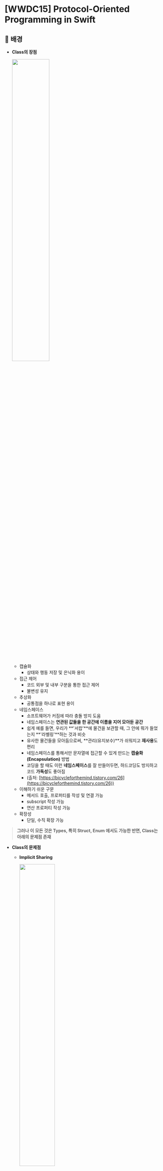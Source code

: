 # [WWDC15] Protocol-Oriented Programming in Swift

## 💎 배경

- **Class의 장점**

    <img src = "https://user-images.githubusercontent.com/99063327/228453598-5720ff29-6a07-4d73-bd40-73f300a313fa.png" width="50%" height="50%">
    
    - 캡슐화
        - 상태와 행동 저장 및 은닉화 용이
    - 접근 제어
        - 코드 외부 및 내부 구분을 통한 접근 제어
        - 불변성 유지
    - 추상화
        - 공통점을 하나로 표현 용이
    - 네임스페이스
        - 소프트웨어가 커짐에 따라 충돌 방지 도움
        - 네임스페이스는 **연관된 값들을 한 공간에 이름을 지어 모아둔 공간**
        - 쉽게 예를 들면, 우리가 **'서랍'**에 물건을 보관할 때, 그 안에 뭐가 들었는지 **'라벨링'**하는 것과 비슷
        - 유사한 물건들을 모아둠으로써, **관리(유지보수)**가 쉬워지고 **재사용**도 편리
        - 네임스페이스를 통해서만 문자열에 접근할 수 있게 만드는 **캡슐화(Encapsulation)** 방법
        - 코딩을 할 때도 이런 **네임스페이스**를 잘 만들어두면, 하드코딩도 방지하고 코드 **가독성**도 좋아짐
        - (출처: [https://bicycleforthemind.tistory.com/26](https://bicycleforthemind.tistory.com/26))
    - 이해하기 쉬운 구문
        - 메서드 호출, 프로퍼티를 작성 및 연결 가능
        - subscript 작성 가능
        - 연산 프로퍼티 작성 가능
    - 확장성
        - 단일, 수직 확장 가능
        

> **그러나 이 모든 것은 Types, 특히 Struct, Enum 에서도 가능한 반면, Class는 아래의 문제점 존재**
> 

- **Class의 문제점**
    - **Implicit Sharing**
        
        <img src = "https://user-images.githubusercontent.com/99063327/228454468-de21020b-1048-4e46-992f-7fe64ef5254f.png" width="50%" height="50%">
        
        - 다중 스레드 환경에서 사용할 때 잘못된 참조로 인해 원본 데이터 변경 위험
            - 자식 클래스가 부모 클래스에 대한 의존성을 가지는 경우, 부모 클래스의 변경이 자식 클래스에 영향을 미칠 수 있음
            - 이는 부모 클래스의 변경으로 인해 자식 클래스의 동작이 예기치 않게 변경될 수 있으며, 이로 인해 디버깅이 어려워지고 코드의 예측성 저하 우려
        - 이로 인한 문제점음 다음과 같음
            - Too many copies → slow down
            - Thread = share in mutable state → 불안정 in race conditions → 이에 따른 Lock → slow down → Deadlock → Complexity → Bug
        - 반면, Value Type은 공유 X → 문제 미발생
    - **Inheritance All Up In Your Business**
        
        <img src = "https://user-images.githubusercontent.com/99063327/228454774-78963900-9606-4f9b-93f8-5fea1f25ffb0.png" width="50%" height="50%">
        
        - Monolithic(단일체의, 한 덩어리로 뭉친) - 단일 상속의 한계
            - 오직 하나의 superclass밖에 가지지 못함
            - extension으로 원하는 inheritance를 가지기 어려움
            - stored properties가 있을경우 무조건적으로 수용 → Initialization burden
            - 무엇을, 어떻게 override 해야할지 인지 필요
    - **Lost Type Relationships**
        - 예시
            
            <img src = "https://user-images.githubusercontent.com/99063327/228454933-237b71b3-f5fe-4aae-b976-c09757ce943e.png" width="50%" height="50%">
            
            - precedes(other:) 메서드 내 Body 필요
            
            <img src = "https://user-images.githubusercontent.com/99063327/228455032-bfc957bd-3f08-40c8-b6b5-b1160f81165c.png" width="50%" height="50%">
            
            - 해당 방법으로 밖에 해결 불가 → 이미 문제가 있음을 의미
            
            <img src = "https://user-images.githubusercontent.com/99063327/228455104-e5ea16bc-4c87-4704-bb72-c2260ee25060.png" width="50%" height="50%">
            
            - Ordered 클래스를 상속하는 Number 클래스 생성 및 구현
            
            <img src = "https://user-images.githubusercontent.com/99063327/228455209-28160e53-1883-4184-b582-2065b4ea00c2.png" width="50%" height="50%">
            
            - 오버라이딩하는 메서드의 파라미터인 other은 값 프로퍼티를 갖는지 알 수 없음
            
            <img src = "https://user-images.githubusercontent.com/99063327/228455409-6add2010-f13f-4b56-9121-3cc18dcab5cf.png" width="50%" height="50%">
            
            - 심지어 Double이 아닌 String 값을 가지는 객체일 가능성도 존재하여 위의 에러가 발생
            
            <img src = "https://user-images.githubusercontent.com/99063327/228455547-fb94aee0-e555-4952-b1ab-a9e188db18c3.png" width="50%" height="50%">
            
            - 다운 캐스팅을 통해서야 실제 값 접근
            - 그러나, 다운 캐스트 구조(as! ASubclass)는 사실 타입들간 관계에서 유실 발생 의미
        - 클래스는 자신의 타입과 다른 타입간의 중요한 관계를 표현 불가
        - 보통 클래스로 추상화를 표현할 때 문제 직면
        - Swift에서는 추상 클래스 지원 X → Protocol 해당 역할 수행
        
    

> **이를 해결하기 위한 좋은 추상화 메커니즘의 조건**
> 

- **A Better Abstraction Mechanism**
    
    <img src = "https://user-images.githubusercontent.com/99063327/228455665-f5cb605e-0c2a-4593-8fb1-479310964d17.png" width="50%" height="50%">
    
    - 클래스 뿐만이 아닌 값 타입 지원
    - 동적 디스패치뿐만이 아닌 정적 타입 관계 지원
    - Non-Monolithic
    - Retroactive modeling
        - 원본을 수정하지 않고 재사용하여 새로운 컨셉을 표현
    - 인스턴스 데이터를 모델에 부과 X
    - Initialization burden을 모델에 부과 X
        - Initialization burden은 위의 클래스에서 저장 프로퍼티 관련해서 나온 표현
    - 무엇을 구현할지 명확하게 제작
    

## 💎 해결 방안

- **Protocol Oriented Programming(POP)**
    - Swift는 OOP에 적합하지만, for 루프 및 문자열 리터럴이 작동하는 방식에서 제네릭에 대한 표준 라이브러리의 강조점에 이르기까지 Swift는 POP
    - OOP → POP 변환 예시
        
        <img src = "https://user-images.githubusercontent.com/99063327/228455759-856079f0-e7c1-4148-a6f5-5fa9c6630756.png" width="50%" height="50%">
        
        - 기존의 class로 구현된 Ordered를 protocol로 변경
        
        <img src = "https://user-images.githubusercontent.com/99063327/228455844-5f8af55e-f788-4c75-a525-1cadd2a132d6.png" width="50%" height="50%">
        
        - protocol은 구현부가 불필요하므로 삭제
        
        <img src = "https://user-images.githubusercontent.com/99063327/228455925-b9f27054-2200-452e-8142-a32471818d57.png" width="50%" height="50%">
        
        - 타입 변경으로 인하여 override 불필요하므로
        
        <img src = "https://user-images.githubusercontent.com/99063327/228456070-e4ed8c07-03d7-409c-ad91-1056bfc04c59.png" width="50%" height="50%">
        
        - Number가 숫자처럼 행동하길 원하기 때문에, 타입을 struct로 변경하고, override 제거
        - fatalError는 제거했으나 other은 임의의 Ordered로 여전히 강제 다운캐스트 필요
        
        <img src = "https://user-images.githubusercontent.com/99063327/228456223-450c5063-5ed6-48c3-bbf3-1b8f5d251fc1.png" width="50%" height="50%">
        
        - 이에 other 타입을 Number로 변경
        - 그러나, signature가 matching되지 않아 에러 발생
        
        <img src = "https://user-images.githubusercontent.com/99063327/228456403-fa577221-17dd-45ec-bd42-e3763d69917a.png" width="50%" height="50%">
        
        - 문제 해결을 위해 protocol signature에서 Ordered를 Self로 변경
        - 이를, Self-Requirement라 칭함
        - 프로토콜을 준수할 모델 유형에 대한 placeholder 역할
        
        <img src = "https://user-images.githubusercontent.com/99063327/228456504-c274f69c-1aff-4a08-9e95-a8dc65b10491.png" width="50%" height="50%">
        
        - 프로토콜을 작성하였으니, 이를 활용하는 것으로 넘어가보니, [Ordered]인 heterogeneous array 존재
        - 즉, 이 배열에는 숫자, 레이블 등이 혼재 가능
        
        <img src = "https://user-images.githubusercontent.com/99063327/228456596-4b5dda8e-b09d-4c9f-b244-6f7fb10336a9.png" width="50%" height="50%">
        
        - Self-Requirement를 사용했으니 컴파일러는 이를  강제로 동질적(homogeneous)으로 만들려고함
        
        <img src = "https://user-images.githubusercontent.com/99063327/228456691-be7da11f-867f-4917-b17b-2e5bbd3cece7.png" width="50%" height="50%">
        
        - 그에 따른 변경
        
        <img src = "https://user-images.githubusercontent.com/99063327/228456791-9dc914c3-35cd-4847-93f9-3123245c98b1.png" width="50%" height="50%">
        
        - 타입으로 사용 가능 vs 제네릭을 통해서만 사용가능
        - Heterogeneous vs Homogenous
            - Self Requirement를 통해 기능이 class보다 훨씬 덜 겹치게 됨
            - 즉, 컬렉션이 heterogeneous 하지 않고 homogeneous해짐
        - 인스턴스간 상호작용이 모든 모델 타입과 상호작용 가능 의미 vs 불가능 의미
        - Dynamic Dispatch vs Static Dispatch
            - Self Requirement를 통해 동적 다형성을 정적 다형성으로 교환
        - 덜 최적화 vs 더 최적화
            - Self Requirement은 컴파일러에서 제공하는 추가적인 type 정보를 통해 최적화
    - 장점
        - Dynamic Runtime Check → Static Check
            - 메서드가 모두 구현되어 런타임이 아닌 컴파일 타임에 명세된 메서드를 정적 체크 가능
        - 필요한 부분만 프로토콜로 분리해서 제작 가능
        - 다중 프로토콜 구현 가능
        - 확장성 유연
            - 상속은 class에서만 가능했지만, 프로토콜 채택은 class뿐만 아니라 struct, enum도 적용 가능
        - Self-Requirement 사용시, heterogeneous 함수를 homogeneous로 변환 가능
            - heterogeneous array
                - 배열 안의 객체들이 모두 다른 타입이지만, 공통으로 준수하는 프로토콜로 구성된 배열을 의미
            - homogeneous array
                - heterogeneous array의 역으로, 배열 내부 타입이 모두 같음을 의미
        - 비용 감소
        - 수평적 기능 확장 및 기능 모듈화 명확화

 - **Class 사용 시기**
    - 암시적 공유를 원하는 경우 → 참조 유형이 필요할 때
    - 인스턴스 수명이 파일과 같은 외부 부작용과 관련된 경우
    - 추상화 인스턴스가 "sink"인 경우 (ex. CGContext)
    - (출처: [https://github.com/Groot-94/WWDC_Study/blob/main/01. Protocol-Oriented Programming in Swift/Judy/Concept.md](https://github.com/Groot-94/WWDC_Study/blob/main/01.%20Protocol-Oriented%20Programming%20in%20Swift/Judy/Concept.md))       

## 💎 요약

> 객체 지향 프로그래밍과 프로토콜 지향 프로그래밍의 차이점과 이점에 대해 설명하고, Swift 언어의 프로토콜 기능을 살펴보았습니다.
> 

> 강의에서는 객체 지향 프로그래밍에서 상속을 사용하여 코드를 재사용하는 방법과 그에 따른 문제점을 다룹니다. 상속은 코드 재사용을 돕지만, 다중 상속을 지원하지 않고 상속 계층이 복잡해지면 유지보수가 어려워집니다. 또한, 자식 클래스가 부모 클래스에 대한 의존성을 가지는 경우, 부모 클래스의 변경이 자식 클래스에 영향을 미칠 수 있습니다.
> 

> 이러한 문제점을 해결하기 위한 대안으로 프로토콜 지향 프로그래밍을 제안합니다. 프로토콜은 인터페이스와 유사한 역할을 하며, 클래스나 구조체 등 다양한 타입에서 채택될 수 있습니다. 프로토콜을 채택하는 타입들은 프로토콜이 제공하는 기능을 모두 구현해야 하며, 이를 통해 코드의 일관성과 유연성을 높일 수 있습니다.
> 

> 또한 프로토콜 확장(Protocol Extension)의 개념과 활용 방법을 다루었습니다. 프로토콜 확장은 채택한 타입에 대해 기존 프로토콜에 새로운 기능을 추가할 수 있습니다. 이를 통해 코드 중복을 줄이고, 타입에 대한 확장성을 높일 수 있습니다.
> 

> 마지막으로, Swift의 기능 중 하나인 제네릭(Generic)에 대해 설명합니다. 제네릭은 타입에 대한 추상화를 제공하며, 타입 안정성과 재사용성을 높일 수 있습니다. Swift에서는 제네릭 함수, 제네릭 타입, 제네릭 프로토콜 등 다양한 방법으로 제네릭을 활용할 수 있습니다.
> 

## 💎 참고 자료

- Protocol-Oriented Programming in Swift - Apple Developer

[Protocol-Oriented Programming in Swift - WWDC15 - Videos - Apple Developer](https://developer.apple.com/videos/play/wwdc2015/408/)

- Protocol Oriented Programming in Swift - dudu velog

[[WWDC] - Protocol Oriented Programming in Swift](https://velog.io/@aurora_97/WWDC-Protocol-Oriented-Programming-in-Swift)

- Protocol Oriented Programming(POP) - JayB tistory

[[WWDC 15] - Protocol Oriented Programming(POP) {2편 - OOP를 POP로 변경해보기}](https://jayb-log.tistory.com/261)

- Protocol-Oriented Programming in Swift - Havi velog
